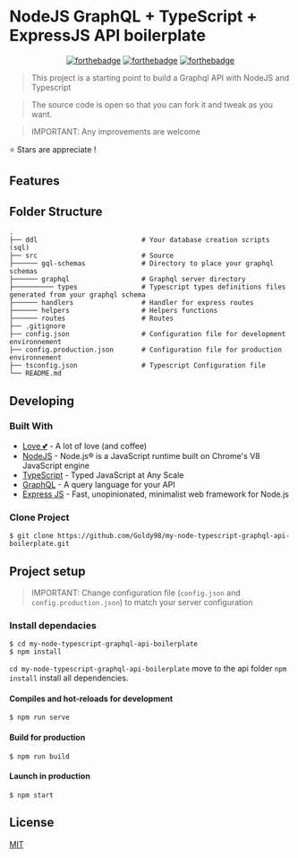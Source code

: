 # NodeJS GraphQL + TypeScript + ExpressJS API boilerplate

<div align="center">

[![forthebadge](https://forthebadge.com/images/badges/made-with-typescript.svg)]()
[![forthebadge](https://forthebadge.com/images/badges/built-with-love.svg)]()
[![forthebadge](https://forthebadge.com/images/badges/for-you.svg)]()
<br />

</div>

> This project is a starting point to build a Graphql API with NodeJS and Typescript

> The source code is open so that you can fork it and tweak as you want.

> IMPORTANT: Any improvements are welcome

:star: Stars are appreciate !

## Features

## Folder Structure

    .
    ├── ddl                          # Your database creation scripts (sql)
    ├── src                          # Source
    ├────── gql-schemas              # Directory to place your graphql schemas
    ├────── graphql                  # Graphql server directory
    ├────────── types                # Typescript types definitions files generated from your graphql schema
    ├────── handlers                 # Handler for express routes
    ├────── helpers                  # Helpers functions
    ├────── routes                   # Routes
    ├── .gitignore
    ├── config.json                  # Configuration file for development environnement
    ├── config.production.json       # Configuration file for production environnement
    ├── tsconfig.json                # Typescript Configuration file
    └── README.md

## Developing

### Built With

- [Love 💕](#) - A lot of love (and coffee)
- [NodeJS](https://nodejs.org/) - Node.js® is a JavaScript runtime built on Chrome's V8 JavaScript engine
- [TypeScript](https://www.typescriptlang.org/) - Typed JavaScript at Any Scale
- [GraphQL](https://graphql.org/) - A query language for your API
- [Express JS](https://expressjs.com/) - Fast, unopinionated, minimalist web framework for Node.js

### Clone Project

```shell
$ git clone https://github.com/Goldy98/my-node-typescript-graphql-api-boilerplate.git
```

## Project setup

> IMPORTANT: Change configuration file (`config.json` and `config.production.json`) to match your server configuration

### Install dependacies

```shell
$ cd my-node-typescript-graphql-api-boilerplate
$ npm install
```

`cd my-node-typescript-graphql-api-boilerplate` move to the api folder
`npm install` install all dependencies.

#### Compiles and hot-reloads for development

```
$ npm run serve
```

#### Build for production

```shell
$ npm run build
```

#### Launch in production

```shell
$ npm start
```

## License

[MIT](https://choosealicense.com/licenses/mit/)
